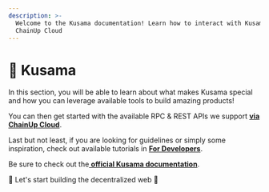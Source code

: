 ```yaml
---
description: >-
  Welcome to the Kusama documentation! Learn how to interact with Kusama using
  ChainUp Cloud
---
```


# 🦃 Kusama

In this section, you will be able to learn about what makes Kusama special and how you can leverage available tools to build amazing products!

You can then get started with the available RPC & REST APIs we support [**via ChainUp Cloud**](https://app.chainupcloud.com/login).

Last but not least, if you are looking for guidelines or simply some inspiration, check out available tutorials in [**For Developers**](../../introduction/for-developers/use-blockchain-api.md).

Be sure to check out the[ **official Kusama documentation**](https://guide.kusama.network/docs/kusama-getting-started).

🚀 Let's start building the decentralized web 🚀
